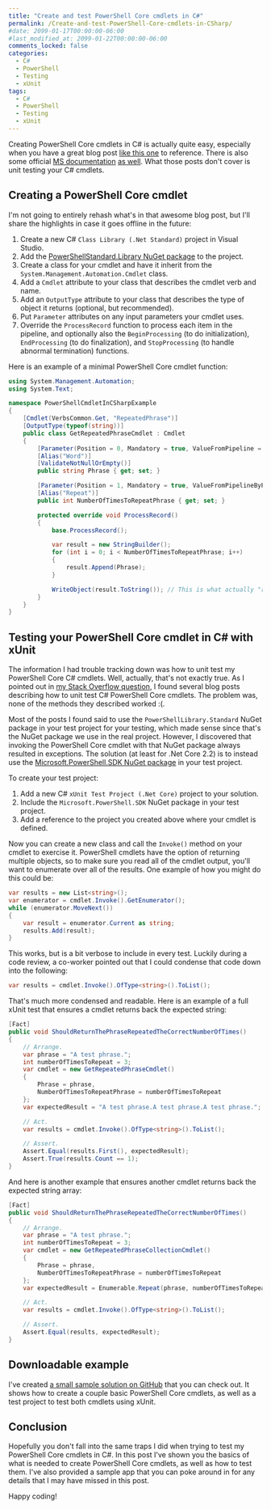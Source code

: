 ```yaml
---
title: "Create and test PowerShell Core cmdlets in C#"
permalink: /Create-and-test-PowerShell-Core-cmdlets-in-CSharp/
#date: 2099-01-17T00:00:00-06:00
#last_modified_at: 2099-01-22T00:00:00-06:00
comments_locked: false
categories:
  - C#
  - PowerShell
  - Testing
  - xUnit
tags:
  - C#
  - PowerShell
  - Testing
  - xUnit
---
```


Creating PowerShell Core cmdlets in C# is actually quite easy, especially when you have a great blog post [like this one](https://www.red-gate.com/simple-talk/dotnet/net-development/using-c-to-create-powershell-cmdlets-the-basics/) to reference.
There is also some official [MS documentation](https://docs.microsoft.com/en-us/powershell/developer/cmdlet/how-to-write-a-simple-cmdlet) [as well](https://docs.microsoft.com/en-us/powershell/developer/module/how-to-write-a-powershell-binary-module).
What those posts don't cover is unit testing your C# cmdlets.

## Creating a PowerShell Core cmdlet

I'm not going to entirely rehash what's in that awesome blog post, but I'll share the highlights in case it goes offline in the future:

1. Create a new C# `Class Library (.Net Standard)` project in Visual Studio.
1. Add the [PowerShellStandard.Library NuGet package](https://www.nuget.org/packages/PowerShellStandard.Library/) to the project.
1. Create a class for your cmdlet and have it inherit from the `System.Management.Automation.Cmdlet` class.
1. Add a `Cmdlet` attribute to your class that describes the cmdlet verb and name.
1. Add an `OutputType` attribute to your class that describes the type of object it returns (optional, but recommended).
1. Put `Parameter` attributes on any input parameters your cmdlet uses.
1. Override the `ProcessRecord` function to process each item in the pipeline, and optionally also the `BeginProcessing` (to do initialization), `EndProcessing` (to do finalization), and `StopProcessing` (to handle abnormal termination) functions.

Here is an example of a minimal PowerShell Core cmdlet function:

```csharp
using System.Management.Automation;
using System.Text;

namespace PowerShellCmdletInCSharpExample
{
    [Cmdlet(VerbsCommon.Get, "RepeatedPhrase")]
    [OutputType(typeof(string))]
    public class GetRepeatedPhraseCmdlet : Cmdlet
    {
        [Parameter(Position = 0, Mandatory = true, ValueFromPipeline = true, ValueFromPipelineByPropertyName = true)]
        [Alias("Word")]
        [ValidateNotNullOrEmpty()]
        public string Phrase { get; set; }

        [Parameter(Position = 1, Mandatory = true, ValueFromPipelineByPropertyName = true)]
        [Alias("Repeat")]
        public int NumberOfTimesToRepeatPhrase { get; set; }

        protected override void ProcessRecord()
        {
            base.ProcessRecord();

            var result = new StringBuilder();
            for (int i = 0; i < NumberOfTimesToRepeatPhrase; i++)
            {
                result.Append(Phrase);
            }

            WriteObject(result.ToString()); // This is what actually "returns" output.
        }
    }
}
```

## Testing your PowerShell Core cmdlet in C# with xUnit

The information I had trouble tracking down was how to unit test my PowerShell Core C# cmdlets.
Well, actually, that's not exactly true.
As I pointed out in [my Stack Overflow question](https://stackoverflow.com/questions/56696574/how-to-unit-test-a-powershell-core-binary-cmdlet-in-c-sharp), I found several blog posts describing how to unit test C# PowerShell Core cmdlets. The problem was, none of the methods they described worked :(.

Most of the posts I found said to use the `PowerShellLibrary.Standard` NuGet package in your test project for your testing, which made sense since that's the NuGet package we use in the real project.
However, I discovered that invoking the PowerShell Core cmdlet with that NuGet package always resulted in exceptions.
The solution (at least for .Net Core 2.2) is to instead use the [Microsoft.PowerShell.SDK NuGet package](https://www.nuget.org/packages/Microsoft.PowerShell.SDK/) in your test project.

To create your test project:

1. Add a new C# `xUnit Test Project (.Net Core)` project to your solution.
1. Include the `Microsoft.PowerShell.SDK` NuGet package in your test project.
1. Add a reference to the project you created above where your cmdlet is defined.

Now you can create a new class and call the `Invoke()` method on your cmdlet to exercise it.
PowerShell cmdlets have the option of returning multiple objects, so to make sure you read all of the cmdlet output, you'll want to enumerate over all of the results.
One example of how you might do this could be:

```csharp
var results = new List<string>();
var enumerator = cmdlet.Invoke().GetEnumerator();
while (enumerator.MoveNext())
{
    var result = enumerator.Current as string;
    results.Add(result);
}
```

This works, but is a bit verbose to include in every test.
Luckily during a code review, a co-worker pointed out that I could condense that code down into the following:

```csharp
var results = cmdlet.Invoke().OfType<string>().ToList();
```

That's much more condensed and readable.
Here is an example of a full xUnit test that ensures a cmdlet returns back the expected string:

```csharp
[Fact]
public void ShouldReturnThePhraseRepeatedTheCorrectNumberOfTimes()
{
    // Arrange.
    var phrase = "A test phrase.";
    int numberOfTimesToRepeat = 3;
    var cmdlet = new GetRepeatedPhraseCmdlet()
    {
        Phrase = phrase,
        NumberOfTimesToRepeatPhrase = numberOfTimesToRepeat
    };
    var expectedResult = "A test phrase.A test phrase.A test phrase.";

    // Act.
    var results = cmdlet.Invoke().OfType<string>().ToList();

    // Assert.
    Assert.Equal(results.First(), expectedResult);
    Assert.True(results.Count == 1);
}
```

And here is another example that ensures another cmdlet returns back the expected string array:

```csharp
[Fact]
public void ShouldReturnThePhraseRepeatedTheCorrectNumberOfTimes()
{
    // Arrange.
    var phrase = "A test phrase.";
    int numberOfTimesToRepeat = 3;
    var cmdlet = new GetRepeatedPhraseCollectionCmdlet()
    {
        Phrase = phrase,
        NumberOfTimesToRepeatPhrase = numberOfTimesToRepeat
    };
    var expectedResult = Enumerable.Repeat(phrase, numberOfTimesToRepeat);

    // Act.
    var results = cmdlet.Invoke().OfType<string>().ToList();

    // Assert.
    Assert.Equal(results, expectedResult);
}
```

## Downloadable example

I've created [a small sample solution on GitHub](https://github.com/deadlydog/PowerShellCmdletInCSharpExample) that you can check out.
It shows how to create a couple basic PowerShell Core cmdlets, as well as a test project to test both cmdlets using xUnit.

## Conclusion

Hopefully you don't fall into the same traps I did when trying to test my PowerShell Core cmdlets in C#.
In this post I've shown you the basics of what is needed to create PowerShell Core cmdlets, as well as how to test them.
I've also provided a sample app that you can poke around in for any details that I may have missed in this post.

Happy coding!
